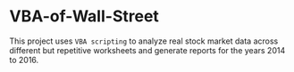 # VBA-of-Wall-Street

This project uses <code>VBA scripting</code> to analyze real stock market data across different but repetitive worksheets and generate reports for the years 2014 to 2016.
